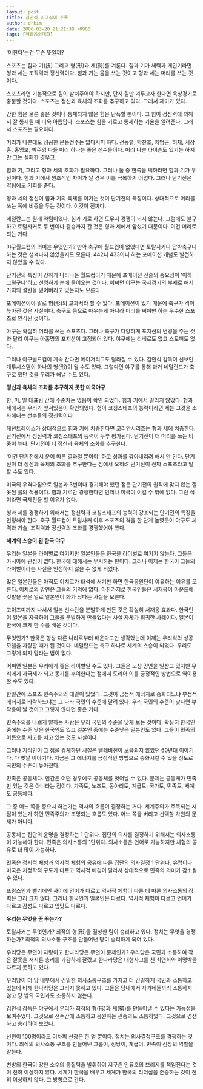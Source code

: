 ```yaml
---
layout: post
title: 김인식 리더십에 주목
author: drkim
date: 2006-03-20 21:21:38 +0900
tags: [깨달음의대화]
---
```

 '미친다'는건 무슨 뜻일까? 

스포츠는 힘과 기(技) 그리고 형(形)과 세(勢)를 겨룬다. 힘과 기가 체력과 개인기라면 형과 세는 조직력과 정신력이다. 힘과 기는 몸을 쓰는 것이고 형과 세는 머리를 쓰는 것이다. 

스포츠라면 기본적으로 힘이 받쳐주어야 하지만, 단지 힘만 겨루고자 한다면 육상경기로 충분할 것이다. 스포츠는 정신과 육체의 조화를 추구하고 있다. 그래서 재미가 있다. 

강한 힘은 물론 좋은 것이나 통제되지 않은 힘은 난폭할 뿐이다. 그 힘이 정신력에 의해서 잘 통제될 때 더욱 아름답다. 스포츠는 힘을 기르고 통제하는 기술을 알려준다. 그래서 스포츠는 필요하다. 

머리가 나쁜데도 성공한 운동선수는 없다시피 하다. 선동렬, 박찬호, 차범근, 허재, 서장훈, 홍명보, 박주영 다들 머리 하나는 좋은 선수들이다. 머리 나쁜 타이슨도 있기는 하지만 그는 실패한 경우고.

힘과 기, 그리고 형과 세의 조화가 필요하다. 그러나 둘 중 한쪽을 택하라면 힘과 기가 우선이다. 힘과 기에서 원초적인 차이가 날 경우 이를 극복하기 어렵다. 그러나 단기전은 약팀에도 기회를 준다. 

형과 세의 정신이 힘과 기의 육체를 이기는 것이 단기전의 특징이다. 상대적으로 머리를 쓰는 쪽에 비중을 두는 것이다. 이것이 진짜다. 

네덜란드는 원래 약팀이었다. 힘과 기로 하면 도무지 경쟁이 되지 않는다. 그럼에도 불구하고 토탈사커로 두 번이나 결승까지 간 것은 형과 세에서 앞섰기 때문이다. 이건 머리로 되는 거다. 

야구월드컵의 의미는 무엇인가? 만약 축구에 월드컵이 없었다면 토탈사커니 압박축구니 하는 것은 생겨나지 않았을지도 모른다. 442니 433이니 하는 포메이션 개념도 발전하지 않았을 수 있다. 

단기전의 특징이 강하게 나타나는 월드컵이기 때문에 포메이션 전술의 중요성이 '아하 그렇구나'하고 선명하게 눈에 들어오는 것이다. 어쩌면 야구는 국제경기의 부재로 해서 가치의 절반을 잃어버리고 있는지도 모른다. 

포메이션이야 말로 형(形)의 교과서라 할 수 있다. 포메이션이 있기 때문에 축구가 격이 높아진 것은 사실이다. 축구도 몸으로 때우는게 아니라 머리를 써야만 하는 우수한 스포츠로 인식된 것이다. 

야구는 확실히 머리를 쓰는 스포츠다. 그러나 축구가 다양하게 포지션의 변경을 주는 것과 달리 야구는 아홉명의 포지션이 고정되어 있다. 야구에는 리베로도 없고 스토퍼도 없다. 

그러나 야구월드컵이 계속 간다면 메이저리그도 달라질 수 있다. 김인식 감독이 선보인 계투시스템이 하나의 형(形)이 될 수도 있다. 그렇다면 야구를 통해 과거 네덜란드가 축구로 했던 것을 우리가 해낼 수도 있다. 



**정신과 육체의 조화를 추구하지 못한 미국야구**

한, 미, 일 대표팀 간에 수준차는 없음이 확인 되었다. 힘과 기에서 밀리지 않았다. 형과 세에서는 우리가 앞서있음이 확인되었다. 형이 코칭스태프의 능력이라면 세는 그것을 소화해내는 선수들의 정신력이다.

페넌트레이스가 상대적으로 힘과 기에 치중한다면 코리안시리즈는 형과 세에 치중한다. 단기전에서 정신력과 코칭스태프의 능력이 두루 평가된다. 단기전이 더 머리를 쓰는 비중이 높다. 단기전이 더 정신과 육체의 조화를 추구한다. 

'이건 단기전에서 운이 따른 결과일 뿐이야' 하고 성과를 깎아내리려 해서 안 된다. 단기전이 더 정신과 육체의 조화를 추구한다는 점에서 오히려 단기전이 진짜 스포츠라고 말할 수도 있다. 

미국의 우격다짐으로 일본과 3번이나 경기해야 했던 점은 단기전의 원칙에 맞지 않는 잘못된 룰의 적용이다. 힘과 기로만 경쟁한다면 언제나 미국이 이길 수 밖에 없다. 그런 식이라면 국제전을 할 이유가 없다. 

형과 세를 경쟁하기 위해서는 정신력과 코칭스태프의 능력이 강조되는 단기전의 특징을 인정해야 한다. 축구 월드컵이 토탈사커 이후 스포츠의 격을 한 단계 높였듯이 야구도 체격과 기술, 조직력과 정신력의 조화를 경쟁했어야 했다. 



**세계의 스승이 된 한국 야구**

우리는 일본을 라이벌로 여기지만 일본인들은 한국을 라이벌로 여기지 않는다. 그들은 아시아에 관심이 없다. 한국에 대해서는 무시하는 편이다. 그러나 이제는 한국이 그들의 라이벌이라는 사실을 인정하지 않을 수 없게 되었다. 

많은 일본인들은 아직도 이치로가 타석에 서기만 하면 한국응원단이 야유하는 이유를 모른다. 이치로의 망언은 그들의 기억에 없다. 마찬가지로 한국인들은 서재응이 마운드에 깃발을 꽂은 일로 일본인이 화가 났다는 사실을 모른다. 

고이즈미까지 나서서 일본 선수단을 분발하게 만든 것은 확실히 서재응 효과다. 한국인이 일본을 자극하여 그들을 분발하게 만들었다는 사실 자체가 희귀한 사례이다. 일본이 한국에 크게 한 수를 배운 것이다.

무엇인가? 한국은 항상 다른 나라로부터 배운다고만 생각했는데 이제는 우리식의 성공모델을 자랑할 때가 된 것이다. 네덜란드는 축구 하나로 세계의 스승이 되었다. 우리도 그렇게 되지 말라는 법이 없다. 

어쩌면 일본은 우리에게 좋은 라이벌일 수도 있다. 그들은 노상 망언을 일삼고 있지만 우리에게 자극제가 되고 동기를 부여한다는 점에서 도리어 이를 긍정적인 방법으로 역이용할 수도 있다. 

한일간에 스포츠 민족주의의 대결이 있었다. 그것이 긍정적 에너지로 승화되느냐 부정적 에너지로 타락하느냐는 그 나라 국민의 수준에 달려 있다. 우리 국민의 수준이 낮다면 부작용이 날 것이고 그렇지 않다면 좋은 거다. 

민족주의를 나쁘게 말하는 사람은 우리 국민의 수준을 낮게 보는 것이다. 확실히 한국인 중에는 수준 낮은 한국인도 있고 일본인 중에는 수준낮은 일본인도 있다. 그들이 민족의 이름으로 사고를 치고 있는 것도 사실이다. 

그러나 지식인이 그 점을 경계하던 시절은 텔레비전이 보급되지 않았던 60년대 이야기다. 다 옛날 이야기다. 지금은 그 에너지를 긍정적인 방법으로 승화시킬 수 있을 정도로 국민의 수준이 높아졌다. 

민족은 공동체다. 인간은 어떤 경우에도 공동체를 벗어날 수 없다. 문제는 공동체가 민족만 있는 것은 아니라는 점이다. 가족도, 노조도, 동아리도, 계급도, 국가도, 민족도, 세계도 공동체다. 

그 중 어느 쪽을 중요시 하는가는 역사의 흐름이 결정하는 거다. 세계주의가 주목되는 시점이 있는가 하면 민족주의가 조명되는 흐름도 있다. 어느 쪽을 버리고 선택할 차원의 문제가 아니다. 

공동체는 집단의 운명을 결정하는 1 단위다. 집단의 의사를 결정하기 위해서는 의사소통이 가능해야 한다. 민족은 의사소통의 1단위다. 의사소통은 언어로 가능하지만 체험의 공유로 더 많이 가능하다. 

민족은 정서적 체험과 역사적 체험의 공유에 따른 집단의 의사결정 1 단위다. 유럽이나 미국은 지정학적 구도가 다르고 역사적 배경이 달라서 상대적으로 민족의 의미가 감소될 수 있다. 

프랑스인과 벨기에인 사이에 언어가 다르고 역사적 체험이 다른 데 따른 의사소통의 장벽은 그리 크지 않다. 그러나 한국인과 일본인은 다르다. 역사적 체험이 다르고 언어가 다르고 감성도 다르고 입맛도 다르다. 



**우리는 무엇을 꿈 꾸는가?**

토탈사커는 무엇인가? 최적의 형(形)을 결성한 팀이 승리하고 있다. 정치는 무엇을 경쟁하는가? 최적의 의사소통 구조를 만들어낸 당이 승리하게 되어 있다. 

우리당은 무엇이 자랑이고 한나라당은 무엇이 문제인가? 우리당은 국민과 소통하여 작은 잘못을 저지른 총리를 과감하게 잘랐고 한나라당은 대형사고를 친 최연희와 이명박을 자르지 못하고 있다. 

우리당이 더 당 내부에서 긴밀한 의사소통구조를 가지고 더 긴밀하게 국민과 소통하고 있는데 비해 한나라당은 그러지 못하고 있다. 그들은 당내에서 자기네들끼리 소통하지 않고 당 밖의 국민과도 소통하지 않는다. 

김인식 감독은 야구에서 우리가 최적의 형(形)과 세(勢)를 만들어낼 수 있다는 가능성을 보여주었다. 그것으로 선수간에 소통하고 응원하는 관중과도 소통하였다. 그것으로 경쟁하고 승리하여 보였다. 

선원이 100명이라도 어차피 선장은 한 명 뿐이다. 정치는 의사결정구조를 경쟁하는 것이다. 최적의 의사소통 구조를 만들어낸 그룹이, 정당이, 계급이, 민족이 선장의 역할을 맡는다. 

변방의 한국이 강한 소수의 응집력을 발휘하여 지구촌 인류호의 브리지를 책임진다는 것이 전혀 이상하지 않다. 세계가 한국을 배우고 세계가 한국의 리더십을 존중하는 것이 전혀 이상하지 않다. 그 방향으로 간다.